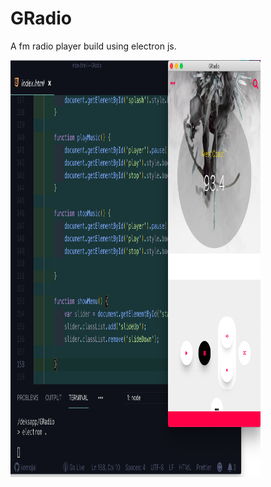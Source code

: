 # GRadio
A fm radio player build using electron js.
<div> 
  <img src = "shots.png" width ="400" height = "667" />
   
</div>
